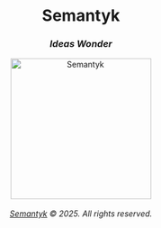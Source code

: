 <h1 align='center'>Semantyk</h1>
<h3 align='center'><i>Ideas Wonder</i></h3>
<p align='center'>
  <picture>
    <source srcset="https://www.semantyk.com/favicon-dark.svg" media="
(prefers-color-scheme: dark)" />
    <source srcset="https://www.semantyk.com/favicon.svg" media="
(prefers-color-scheme: light)" />
    <img src="https://www.semantyk.com/icon.png" alt="Semantyk"
width="250" />
  </picture>
  <br>
  <br>
  <i><a href="https://www.semantyk.com">Semantyk</a> © 2025. All rights reserved.</i>
</p>